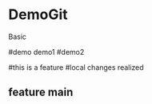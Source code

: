 # DemoGit

Basic

#demo demo1
#demo2

#this is a feature
#local changes realized

####

## feature main
